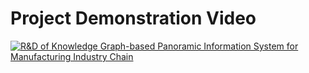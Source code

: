 # Project Demonstration Video
[![R&D of Knowledge Graph-based Panoramic Information System for Manufacturing Industry Chain](https://res.cloudinary.com/marcomontalbano/image/upload/v1702521019/video_to_markdown/images/youtube--QwpewXEg8cU-c05b58ac6eb4c4700831b2b3070cd403.jpg)](https://youtu.be/QwpewXEg8cU?si=PBRqzoN080jglttq "R&D of Knowledge Graph-based Panoramic Information System for Manufacturing Industry Chain")
